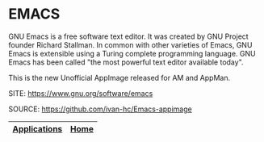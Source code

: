 # EMACS
 
 GNU Emacs is a free software text editor. It was created by GNU Project founder
 Richard Stallman. In common with other varieties of Emacs, GNU Emacs is
 extensible using a Turing complete programming language.
 GNU Emacs has been called "the most powerful text editor available today".

 This is the new Unofficial AppImage released for AM and AppMan.

 SITE: https://www.gnu.org/software/emacs

 SOURCE: https://github.com/ivan-hc/Emacs-appimage

 | [Applications](https://portable-linux-apps.github.io/apps.html) | [Home](https://portable-linux-apps.github.io)
 | --- | --- |
